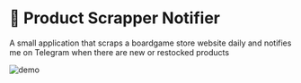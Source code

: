 # 🏪 Product Scrapper Notifier

A small application that scraps a boardgame store website daily and notifies me on Telegram when there are new or restocked products

![demo](https://user-images.githubusercontent.com/16388408/168511388-728f33f4-df8a-4477-bbec-80b67066df77.png)
